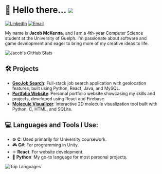 # 👋 Hello there... ![](https://komarev.com/ghpvc/?username=JacobMckenna&color=blue)

[![LinkedIn](https://img.shields.io/badge/LinkedIn-blue?style=flat&logo=linkedin)](https://www.linkedin.com/in/jacob-mckenna-108256260/)
[![Email](https://img.shields.io/badge/Email-red?style=flat&logo=gmail)](mailto:jacob.mck03@gmail.com)

My name is **Jacob McKenna**, and I am a 4th-year Computer Science student at the University of Guelph. I’m passionate about software and game development and eager to bring more of my creative ideas to life.

![Jacob's GitHub Stats](https://github-readme-stats.vercel.app/api?username=JacobMckenna&show_icons=true&theme=radical)

## 🛠 Projects

- **[GeoJob Search](https://github.com/JacobMckenna/GeoJob-Search)**: Full-stack job search application with geolocation features, built using Python, React, Java, and MySQL.
- **[Portfolio Website](https://github.com/JacobMckenna/mywebsite)**: Personal portfolio website showcasing my skills and projects, developed using React and Firebase.
- **[Molecule Visualizer](https://github.com/JacobMckenna/Molecule-Display)**: Interactive 2D molecule visualization tool built with Python, C, HTML, and SQLite.

## 💻 Languages and Tools I Use:

- ⚙️ **C**: Used primarily for University coursework.
- 🎮 **C#**: For programming in Unity.
- ⚛️ **React**: For website development.
- 🐍 **Python**: My go-to language for most personal projects.

![Top Languages](https://github-readme-stats.vercel.app/api/top-langs/?username=JacobMckenna&layout=compact&theme=radical)

<!--
**JacobMckenna/JacobMckenna** is a ✨ _special_ ✨ repository because its `README.md` (this file) appears on your GitHub profile.
